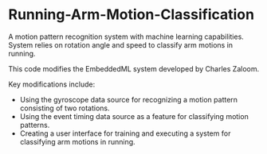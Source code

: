 # Running-Arm-Motion-Classification
A motion pattern recognition system with machine learning capabilities. System relies on rotation angle and speed to classify arm motions in running.

This code modifies the EmbeddedML system developed by Charles Zaloom.

Key modifications include:
- Using the gyroscope data source for recognizing a motion pattern consisting of two rotations.
- Using the event timing data source as a feature for classifying motion patterns.
- Creating a user interface for training and executing a system for classifying arm motions in running.
